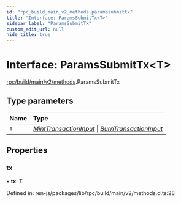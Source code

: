 ```yaml
---
id: "rpc_build_main_v2_methods.paramssubmittx"
title: "Interface: ParamsSubmitTx<T>"
sidebar_label: "ParamsSubmitTx"
custom_edit_url: null
hide_title: true
---
```


# Interface: ParamsSubmitTx<T\>

[rpc/build/main/v2/methods](../modules/rpc_build_main_v2_methods.md).ParamsSubmitTx

## Type parameters

Name | Type |
:------ | :------ |
`T` | [*MintTransactionInput*](../modules/rpc_build_main_v2_transaction.md#minttransactioninput) \| [*BurnTransactionInput*](../modules/rpc_build_main_v2_transaction.md#burntransactioninput) |

## Properties

### tx

• **tx**: T

Defined in: ren-js/packages/lib/rpc/build/main/v2/methods.d.ts:28
